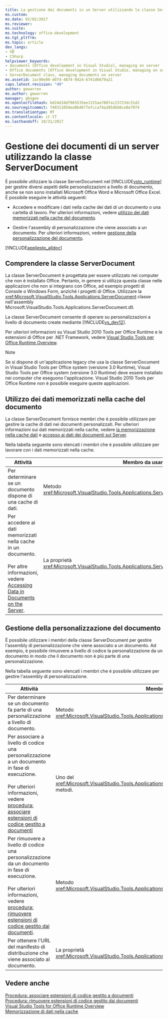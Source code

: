 ```yaml
---
title: La gestione dei documenti in un Server utilizzando la classe ServerDocument | Documenti Microsoft
ms.custom: 
ms.date: 02/02/2017
ms.reviewer: 
ms.suite: 
ms.technology: office-development
ms.tgt_pltfrm: 
ms.topic: article
dev_langs:
- VB
- CSharp
helpviewer_keywords:
- documents [Office development in Visual Studio], managing on server
- Office documents [Office development in Visual Studio, managing on server
- ServerDocument class, managing documents on server
ms.assetid: 1ac90e89-d07d-4874-9d24-6741d6679a21
caps.latest.revision: "40"
author: gewarren
ms.author: gewarren
manager: ghogen
ms.openlocfilehash: bd24d18df965535ee1315ae7807ac23723dc51d2
ms.sourcegitcommit: f40311056ea0b4677efcca74a285dbb0ce0e7974
ms.translationtype: MT
ms.contentlocale: it-IT
ms.lasthandoff: 10/31/2017
---
```

# <a name="managing-documents-on-a-server-by-using-the-serverdocument-class"></a>Gestione dei documenti di un server utilizzando la classe ServerDocument
  È possibile utilizzare la classe ServerDocument nel [!INCLUDE[vsto_runtime](../vsto/includes/vsto-runtime-md.md)] per gestire diversi aspetti delle personalizzazioni a livello di documento, anche se non sono installati Microsoft Office Word e Microsoft Office Excel. È possibile eseguire le attività seguenti:  
  
-   Accedere e modificare i dati nella cache dei dati di un documento o una cartella di lavoro. Per ulteriori informazioni, vedere [utilizzo dei dati memorizzati nella cache del documento](#CachedData).  
  
-   Gestire l'assembly di personalizzazione che viene associato a un documento. Per ulteriori informazioni, vedere [gestione della personalizzazione del documento](#CustomizationInfo).  
  
 [!INCLUDE[appliesto_alldoc](../vsto/includes/appliesto-alldoc-md.md)]  
  
## <a name="understanding-the-serverdocument-class"></a>Comprendere la classe ServerDocument  
 La classe ServerDocument è progettata per essere utilizzato nei computer che non è installato Office. Pertanto, in genere si utilizza questa classe nelle applicazioni che non si integrano con Office, ad esempio progetti di Console o Windows Form, anziché i progetti di Office. Utilizzare la <xref:Microsoft.VisualStudio.Tools.Applications.ServerDocument> classe nell'assembly Microsoft.VisualStudio.Tools.Applications.ServerDocument.dll.  
  
 La classe ServerDocument consente di operare su personalizzazioni a livello di documento create mediante [!INCLUDE[vs_dev12](../vsto/includes/vs-dev12-md.md)].  
  
 Per ulteriori informazioni su Visual Studio 2010 Tools per Office Runtime e le estensioni di Office per .NET Framework, vedere [Visual Studio Tools per Office Runtime Overview](../vsto/visual-studio-tools-for-office-runtime-overview.md).  
  
> [!NOTE]  
>  Se si dispone di un'applicazione legacy che usa la classe ServerDocument in Visual Studio Tools per Office system (versione 3.0 Runtime), Visual Studio Tools per Office system (versione 3.0 Runtime) deve essere installato nei computer che eseguono l'applicazione. Visual Studio 2010 Tools per Office Runtime non è possibile eseguire queste applicazioni.  
  
##  <a name="CachedData"></a>Utilizzo dei dati memorizzati nella cache del documento  
 La classe ServerDocument fornisce membri che è possibile utilizzare per gestire la cache di dati nei documenti personalizzati. Per ulteriori informazioni sui dati memorizzati nella cache, vedere [la memorizzazione nella cache dati](../vsto/caching-data.md) e [accesso ai dati dei documenti sul Server](../vsto/accessing-data-in-documents-on-the-server.md).  
  
 Nella tabella seguente sono elencati i membri che è possibile utilizzare per lavorare con i dati memorizzati nella cache.  
  
|Attività|Membro da usare|  
|----------|-------------------|  
|Per determinare se un documento dispone di una cache di dati.|Metodo <xref:Microsoft.VisualStudio.Tools.Applications.ServerDocument.IsCacheEnabled%2A>.|  
|Per accedere ai dati memorizzati nella cache in un documento.<br /><br /> Per altre informazioni, vedere [Accessing Data in Documents on the Server](../vsto/accessing-data-in-documents-on-the-server.md).|La proprietà <xref:Microsoft.VisualStudio.Tools.Applications.ServerDocument.CachedData%2A>.|  
  
##  <a name="CustomizationInfo"></a>Gestione della personalizzazione del documento  
 È possibile utilizzare i membri della classe ServerDocument per gestire l'assembly di personalizzazione che viene associato a un documento. Ad esempio, è possibile rimuovere a livello di codice la personalizzazione da un documento in modo che il documento non è più parte di una personalizzazione.  
  
 Nella tabella seguente sono elencati i membri che è possibile utilizzare per gestire l'assembly di personalizzazione.  
  
|Attività|Membro da usare|  
|----------|-------------------|  
|Per determinare se un documento fa parte di una personalizzazione a livello di documento.|Metodo <xref:Microsoft.VisualStudio.Tools.Applications.ServerDocument.GetCustomizationVersion%2A>.|  
|Per associare a livello di codice una personalizzazione a un documento in fase di esecuzione.<br /><br /> Per ulteriori informazioni, vedere [procedura: associare estensioni di codice gestito a documenti](../vsto/how-to-attach-managed-code-extensions-to-documents.md)|Uno del <xref:Microsoft.VisualStudio.Tools.Applications.ServerDocument.AddCustomization%2A> metodi.|  
|Per rimuovere a livello di codice una personalizzazione da un documento in fase di esecuzione.<br /><br /> Per ulteriori informazioni, vedere [procedura: rimuovere estensioni di codice gestito dai documenti](../vsto/how-to-remove-managed-code-extensions-from-documents.md).|Metodo <xref:Microsoft.VisualStudio.Tools.Applications.ServerDocument.RemoveCustomization%2A>.|  
|Per ottenere l'URL del manifesto di distribuzione che viene associato al documento.|La proprietà <xref:Microsoft.VisualStudio.Tools.Applications.ServerDocument.DeploymentManifestUrl%2A>.|  
  
## <a name="see-also"></a>Vedere anche  
 [Procedura: associare estensioni di codice gestito a documenti](../vsto/how-to-attach-managed-code-extensions-to-documents.md)   
 [Procedura: rimuovere estensioni di codice gestito dai documenti](../vsto/how-to-remove-managed-code-extensions-from-documents.md)   
 [Visual Studio Tools for Office Runtime Overview](../vsto/visual-studio-tools-for-office-runtime-overview.md)   
 [Memorizzazione di dati nella cache](../vsto/caching-data.md)  
  